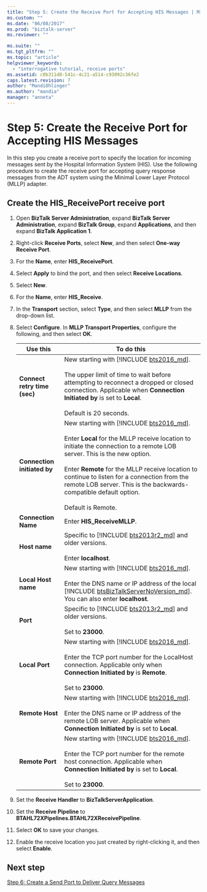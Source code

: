 ```yaml
---
title: "Step 5: Create the Receive Port for Accepting HIS Messages | Microsoft Docs"
ms.custom: ""
ms.date: "06/08/2017"
ms.prod: "biztalk-server"
ms.reviewer: ""

ms.suite: ""
ms.tgt_pltfrm: ""
ms.topic: "article"
helpviewer_keywords: 
  - "interrogative tutorial, receive ports"
ms.assetid: c0b311d8-541c-4c21-a514-c93092c36fe2
caps.latest.revision: 7
author: "MandiOhlinger"
ms.author: "mandia"
manager: "anneta"
---
```

# Step 5: Create the Receive Port for Accepting HIS Messages
In this step you create a receive port to specify the location for incoming messages sent by the Hospital Information System (HIS). Use the following procedure to create the receive port for accepting query response messages from the ADT system using the Minimal Lower Layer Protocol (MLLP) adapter.  

## Create the HIS_ReceivePort receive port  

1. Open **BizTalk Server Administration**, expand **BizTalk Server Administration**, expand **BizTalk Group**, expand **Applications**, and then expand **BizTalk Application 1**.  

2. Right-click **Receive Ports**, select **New**, and then select **One-way Receive Port**.   

3. For the **Name**, enter **HIS_ReceivePort**.  

4. Select **Apply** to bind the port, and then select **Receive Locations**.  

5. Select **New**.  

6. For the **Name**, enter **HIS_Receive**.  

7. In the **Transport** section, select **Type**, and then select **MLLP** from the drop-down list.  

8. Select **Configure**. In **MLLP Transport Properties**, configure the following, and then select **OK**.  


   |                 Use this                  |                                                                                                                                                                                                                  To do this                                                                                                                                                                                                                   |
   |-------------------------------------------|-----------------------------------------------------------------------------------------------------------------------------------------------------------------------------------------------------------------------------------------------------------------------------------------------------------------------------------------------------------------------------------------------------------------------------------------------|
   | <strong>Connect retry time (sec)</strong> |                                                                 New starting with [!INCLUDE [bts2016_md](../../includes/bts2016-md.md)]. <br/><br/>The upper limit of time to wait before attempting to reconnect a dropped or closed connection. Applicable when <strong>Connection Initiated by</strong> is set to <strong>Local</strong>.<br/><br/>Default is 20 seconds.                                                                  |
   | <strong>Connection initiated by</strong>  | New starting with [!INCLUDE [bts2016_md](../../includes/bts2016-md.md)]. <br/><br/>Enter <strong>Local</strong> for the MLLP receive location to initiate the connection to a remote LOB server. This is the new option.<br/><br/>Enter <strong>Remote</strong> for the MLLP receive location to continue to listen for a connection from the remote LOB server. This is the backwards-compatible default option.<br/><br/>Default is Remote. |
   |     <strong>Connection Name</strong>      |                                                                                                                                                                                                    Enter <strong>HIS_ReceiveMLLP</strong>.                                                                                                                                                                                                    |
   |        <strong>Host name</strong>         |                                                                                                                                                     Specific to [!INCLUDE [bts2013r2_md](../../includes/bts2013r2-md.md)] and older versions. <br/><br/>Enter <strong>localhost</strong>.                                                                                                                                                     |
   |     <strong>Local Host name</strong>      |                                                                                  New starting with [!INCLUDE [bts2016_md](../../includes/bts2016-md.md)]. <br/><br/>Enter the DNS name or IP address of the local [!INCLUDE [btsBizTalkServerNoVersion_md](../../includes/btsbiztalkservernoversion-md.md)]. You can also enter <strong>localhost</strong>.                                                                                   |
   |           <strong>Port</strong>           |                                                                                                                                                      Specific to [!INCLUDE [bts2013r2_md](../../includes/bts2013r2-md.md)] and older versions. <br/><br/>Set to <strong>23000</strong>.                                                                                                                                                       |
   |        <strong>Local Port</strong>        |                                                                                 New starting with [!INCLUDE [bts2016_md](../../includes/bts2016-md.md)]. <br/><br/>Enter the TCP port number for the LocalHost connection. Applicable only when <strong>Connection Initiated by</strong> is <strong>Remote</strong>. <br/><br/>Set to <strong>23000</strong>.                                                                                 |
   |       <strong>Remote Host</strong>        |                                                                                                   New starting with [!INCLUDE [bts2016_md](../../includes/bts2016-md.md)]. <br/><br/>Enter the DNS name or IP address of the remote LOB server. Applicable when <strong>Connection Initiated by</strong> is set to <strong>Local</strong>.                                                                                                    |
   |       <strong>Remote Port</strong>        |                                                                                New starting with [!INCLUDE [bts2016_md](../../includes/bts2016-md.md)]. <br/><br/>Enter the TCP port number for the remote host connection. Applicable when <strong>Connection Initiated by</strong> is set to <strong>Local</strong>.<br/><br/>Set to <strong>23000</strong>.                                                                                |


9. Set the **Receive Handler** to **BizTalkServerApplication**.  

10. Set the **Receive Pipeline** to **BTAHL72XPipelines.BTAHL72XReceivePipeline**.  

11. Select **OK** to save your changes.  

12. Enable the receive location you just created by right-clicking it, and then select **Enable**.  

## Next step  
[Step 6: Create a Send Port to Deliver Query Messages](../../adapters-and-accelerators/accelerator-hl7/step-6-create-a-send-port-to-deliver-query-messages.md)